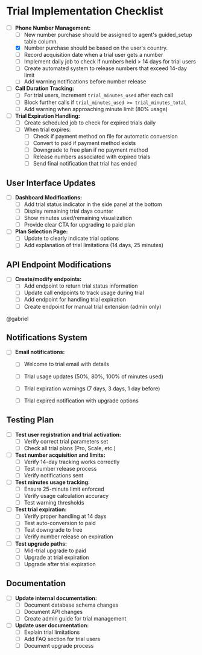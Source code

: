 # Trial Implementation Checklist

- [ ] **Phone Number Management:**
  - [ ] New number purchase should be assigned to agent's guided_setup table column. 
  - [X] Number purchase should be based on the user's country. 
  - [ ] Record acquisition date when a trial user gets a number
  - [ ] Implement daily job to check if numbers held > 14 days for trial users
  - [ ] Create automated system to release numbers that exceed 14-day limit
  - [ ] Add warning notifications before number release

- [ ] **Call Duration Tracking:**
  - [ ] For trial users, increment `trial_minutes_used` after each call
  - [ ] Block further calls if `trial_minutes_used >= trial_minutes_total`
  - [ ] Add warning when approaching minute limit (80% usage)

- [ ] **Trial Expiration Handling:**
  - [ ] Create scheduled job to check for expired trials daily
  - [ ] When trial expires:
    - [ ] Check if payment method on file for automatic conversion
    - [ ] Convert to paid if payment method exists
    - [ ] Downgrade to free plan if no payment method
    - [ ] Release numbers associated with expired trials
    - [ ] Send final notification that trial has ended

## User Interface Updates

- [ ] **Dashboard Modifications:**
  - [ ] Add trial status indicator in the side panel at the bottom
  - [ ] Display remaining trial days counter
  - [ ] Show minutes used/remaining visualization
  - [ ] Provide clear CTA for upgrading to paid plan

- [ ] **Plan Selection Page:**
  - [ ] Update to clearly indicate trial options
  - [ ] Add explanation of trial limitations (14 days, 25 minutes)

## API Endpoint Modifications

- [ ] **Create/modify endpoints:**
  - [ ] Add endpoint to return trial status information
  - [ ] Update call endpoints to track usage during trial
  - [ ] Add endpoint for handling trial expiration
  - [ ] Create endpoint for manual trial extension (admin only)

@gabriel
## Notifications System

- [ ] **Email notifications:**
  - [ ] Welcome to trial email with details
  - [ ] Trial usage updates (50%, 80%, 100% of minutes used)
  - [ ] Trial expiration warnings (7 days, 3 days, 1 day before)
  - [ ] Trial expired notification with upgrade options


## Testing Plan

- [ ] **Test user registration and trial activation:**
  - [ ] Verify correct trial parameters set
  - [ ] Check all trial plans (Pro, Scale, etc.)

- [ ] **Test number acquisition and limits:**
  - [ ] Verify 14-day tracking works correctly
  - [ ] Test number release process
  - [ ] Verify notifications sent

- [ ] **Test minutes usage tracking:**
  - [ ] Ensure 25-minute limit enforced
  - [ ] Verify usage calculation accuracy
  - [ ] Test warning thresholds

- [ ] **Test trial expiration:**
  - [ ] Verify proper handling at 14 days
  - [ ] Test auto-conversion to paid
  - [ ] Test downgrade to free
  - [ ] Verify number release on expiration

- [ ] **Test upgrade paths:**
  - [ ] Mid-trial upgrade to paid
  - [ ] Upgrade at trial expiration
  - [ ] Upgrade after trial expiration

## Documentation

- [ ] **Update internal documentation:**
  - [ ] Document database schema changes
  - [ ] Document API changes
  - [ ] Create admin guide for trial management

- [ ] **Update user documentation:**
  - [ ] Explain trial limitations
  - [ ] Add FAQ section for trial users
  - [ ] Document upgrade process 